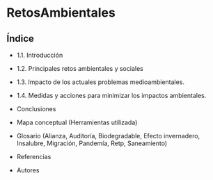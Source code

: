 # RetosAmbientales
## Índice
* 1.1. Introducción
* 1.2. Principales retos ambientales y sociales
* 1.3. Impacto de los actuales problemas medioambientales.
* 1.4. Medidas y acciones para minimizar los impactos ambientales.
 
* Conclusiones
* Mapa conceptual (Herramientas utilizada)
* Glosario (Alianza, Auditoría, Biodegradable, Efecto invernadero, Insalubre, Migración, Pandemía, Retp, Saneamiento)
* Referencias
* Autores
